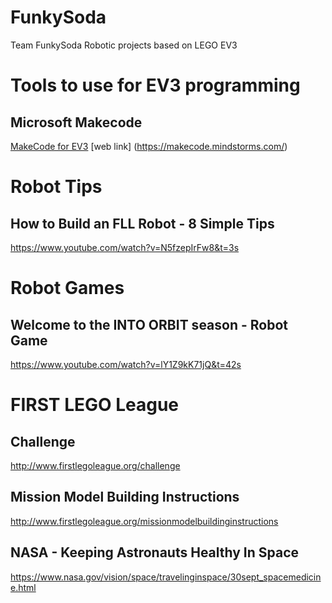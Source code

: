 # FunkySoda
Team FunkySoda
Robotic projects based on LEGO EV3


# Tools to use for EV3 programming
## Microsoft Makecode
[MakeCode for EV3](https://makecode.com/blog/lego/05-15-2018)
[web link] (https://makecode.mindstorms.com/)

# Robot Tips
## How to Build an FLL Robot - 8 Simple Tips
https://www.youtube.com/watch?v=N5fzepIrFw8&t=3s

# Robot Games
## Welcome to the INTO ORBIT season - Robot Game
https://www.youtube.com/watch?v=lY1Z9kK71jQ&t=42s

# FIRST LEGO League
## Challenge
http://www.firstlegoleague.org/challenge
## Mission Model Building Instructions
http://www.firstlegoleague.org/missionmodelbuildinginstructions

## NASA - Keeping Astronauts Healthy In Space
https://www.nasa.gov/vision/space/travelinginspace/30sept_spacemedicine.html
